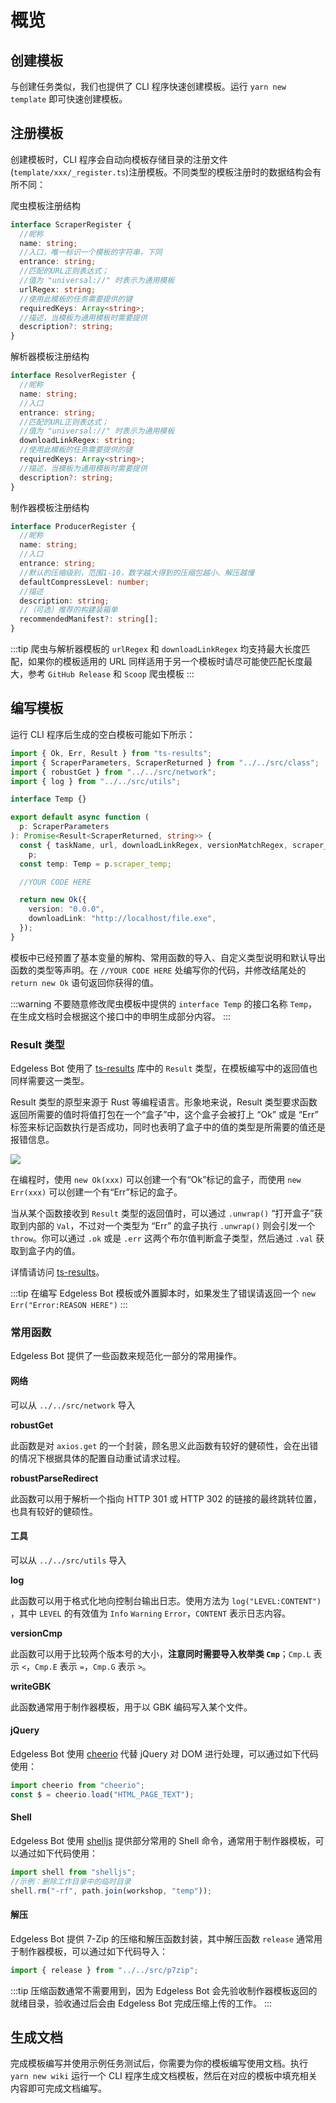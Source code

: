 # 概览

## 创建模板

与创建任务类似，我们也提供了 CLI 程序快速创建模板。运行 `yarn new template` 即可快速创建模板。

## 注册模板

创建模板时，CLI 程序会自动向模板存储目录的注册文件(`template/xxx/_register.ts`)注册模板。不同类型的模板注册时的数据结构会有所不同：

爬虫模板注册结构

```typescript
interface ScraperRegister {
  //昵称
  name: string;
  //入口，唯一标识一个模板的字符串，下同
  entrance: string;
  //匹配的URL正则表达式；
  //值为 "universal://" 时表示为通用模板
  urlRegex: string;
  //使用此模板的任务需要提供的键
  requiredKeys: Array<string>;
  //描述，当模板为通用模板时需要提供
  description?: string;
}
```

解析器模板注册结构

```typescript
interface ResolverRegister {
  //昵称
  name: string;
  //入口
  entrance: string;
  //匹配的URL正则表达式；
  //值为 "universal://" 时表示为通用模板
  downloadLinkRegex: string;
  //使用此模板的任务需要提供的键
  requiredKeys: Array<string>;
  //描述，当模板为通用模板时需要提供
  description?: string;
}
```

制作器模板注册结构

```typescript
interface ProducerRegister {
  //昵称
  name: string;
  //入口
  entrance: string;
  //默认的压缩级别，范围1-10，数字越大得到的压缩包越小、解压越慢
  defaultCompressLevel: number;
  //描述
  description: string;
  //（可选）推荐的构建装箱单
  recommendedManifest?: string[];
}
```

:::tip
爬虫与解析器模板的 `urlRegex` 和 `downloadLinkRegex` 均支持最大长度匹配，如果你的模板适用的 URL
同样适用于另一个模板时请尽可能使匹配长度最大，参考 `GitHub Release` 和 `Scoop` 爬虫模板
:::

## 编写模板

运行 CLI 程序后生成的空白模板可能如下所示：

```typescript
import { Ok, Err, Result } from "ts-results";
import { ScraperParameters, ScraperReturned } from "../../src/class";
import { robustGet } from "../../src/network";
import { log } from "../../src/utils";

interface Temp {}

export default async function (
  p: ScraperParameters
): Promise<Result<ScraperReturned, string>> {
  const { taskName, url, downloadLinkRegex, versionMatchRegex, scraper_temp } =
    p;
  const temp: Temp = p.scraper_temp;

  //YOUR CODE HERE

  return new Ok({
    version: "0.0.0",
    downloadLink: "http://localhost/file.exe",
  });
}
```

模板中已经预置了基本变量的解构、常用函数的导入、自定义类型说明和默认导出函数的类型等声明。在 `//YOUR CODE HERE` 处编写你的代码，并修改结尾处的 `return new Ok` 语句返回你获得的值。

:::warning
不要随意修改爬虫模板中提供的 `interface Temp` 的接口名称 `Temp`，在生成文档时会根据这个接口中的申明生成部分内容。
:::

### Result 类型

Edgeless Bot 使用了 [ts-results](https://www.npmjs.com/package/ts-results) 库中的 `Result` 类型，在模板编写中的返回值也同样需要这一类型。

Result 类型的原型来源于 Rust 等编程语言。形象地来说，Result 类型要求函数返回所需要的值时将值打包在一个“盒子”中，这个盒子会被打上 “Ok” 或是 “Err”
标签来标记函数执行是否成功，同时也表明了盒子中的值的类型是所需要的值还是报错信息。

![](https://pineapple.edgeless.top/picbed/bot/result.png)

在编程时，使用 `new Ok(xxx)` 可以创建一个有“Ok”标记的盒子，而使用 `new Err(xxx)` 可以创建一个有“Err”标记的盒子。

当从某个函数接收到 `Result` 类型的返回值时，可以通过 `.unwrap()`
“打开盒子”获取到内部的 `Val`，不过对一个类型为 “Err” 的盒子执行 `.unwrap()` 则会引发一个 `throw`。你可以通过 `.ok` 或是 `.err` 这两个布尔值判断盒子类型，然后通过 `.val` 获取到盒子内的值。

详情请访问 [ts-results](https://github.com/vultix/ts-results)。

:::tip
在编写 Edgeless Bot 模板或外置脚本时，如果发生了错误请返回一个 `new Err("Error:REASON HERE")`
:::

### 常用函数

Edgeless Bot 提供了一些函数来规范化一部分的常用操作。

#### 网络

可以从 `../../src/network` 导入

**robustGet**

此函数是对 `axios.get` 的一个封装，顾名思义此函数有较好的健硕性，会在出错的情况下根据具体的配置自动重试请求过程。

**robustParseRedirect**

此函数可以用于解析一个指向 HTTP 301 或 HTTP 302 的链接的最终跳转位置，也具有较好的健硕性。

#### 工具

可以从 `../../src/utils` 导入

**log**

此函数可以用于格式化地向控制台输出日志。使用方法为 `log("LEVEL:CONTENT")` ，其中 `LEVEL` 的有效值为 `Info` `Warning` `Error`，`CONTENT` 表示日志内容。

**versionCmp**

此函数可以用于比较两个版本号的大小，**注意同时需要导入枚举类 `Cmp`**；`Cmp.L` 表示 `<`，`Cmp.E` 表示 `=`，`Cmp.G` 表示 `>`。

**writeGBK**

此函数通常用于制作器模板，用于以 GBK 编码写入某个文件。

#### jQuery

Edgeless Bot 使用 [cheerio](https://github.com/cheeriojs/cheerio) 代替 jQuery 对 DOM 进行处理，可以通过如下代码使用：

```typescript
import cheerio from "cheerio";
const $ = cheerio.load("HTML_PAGE_TEXT");
```

#### Shell

Edgeless Bot 使用 [shelljs](https://github.com/shelljs/shelljs) 提供部分常用的 Shell 命令，通常用于制作器模板，可以通过如下代码使用：

```typescript
import shell from "shelljs";
//示例：删除工作目录中的临时目录
shell.rm("-rf", path.join(workshop, "temp"));
```

#### 解压

Edgeless Bot 提供 7-Zip 的压缩和解压函数封装，其中解压函数 `release` 通常用于制作器模板，可以通过如下代码导入：

```typescript
import { release } from "../../src/p7zip";
```

:::tip
压缩函数通常不需要用到，因为 Edgeless Bot 会先验收制作器模板返回的就绪目录，验收通过后会由 Edgeless Bot 完成压缩上传的工作。
:::

## 生成文档

完成模板编写并使用示例任务测试后，你需要为你的模板编写使用文档。执行 `yarn new wiki` 运行一个 CLI 程序生成文档模板，然后在对应的模板中填充相关内容即可完成文档编写。

